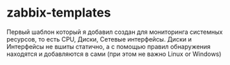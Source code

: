 # zabbix-templates

Первый шаблон который я добавил создан для мониторинга системных ресурсов, то есть CPU, Диски, Сетевые интерфейсы. Диски и Интерфейсы не вшиты статично, а с помощью правил обнаружения находятся и добавляются в сами (при этом не важно Linux or Windows) 
